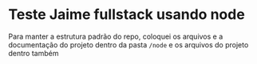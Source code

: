 # Teste Jaime fullstack usando node

Para manter a estrutura padrão do repo, coloquei os arquivos e a documentação do projeto dentro da pasta `/node` e os arquivos do projeto dentro também
